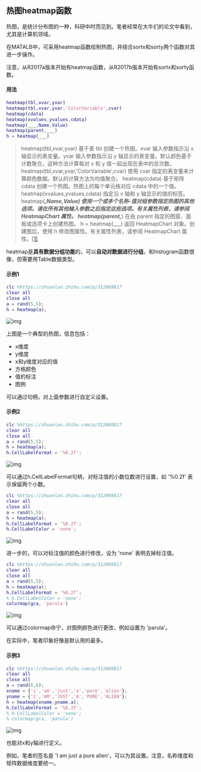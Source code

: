 ## 热图heatmap函数

热图，是统计分布图的一种，科研中时而见到。笔者经常在大牛们的论文中看到，尤其是计算机领域。

在MATALB中，可采用heatmap函数绘制热图，并结合sortx和sorty两个函数对其进一步操作。

注意，从R2017a版本开始有heatmap函数，从R2017b版本开始有sortx和sorty函数。

#### 用法

```matlab
heatmap(tbl,xvar,yvar)
heatmap(tbl,xvar,yvar,'ColorVariable',cvar)
heatmap(cdata)
heatmap(xvalues,yvalues,cdata)
heatmap(___,Name,Value)
heatmap(parent,___)
h = heatmap(___)
```

> heatmap(tbl,xvar,yvar) 基于表 tbl 创建一个热图。xvar 输入参数指示沿 x 轴显示的表变量。yvar 输入参数指示沿 y 轴显示的表变量。默认颜色基于计数聚合，这种方法计算每对 x 和 y 值一起出现在表中的总次数。
> heatmap(tbl,xvar,yvar,'ColorVariable',cvar) 使用 cvar 指定的表变量来计算颜色数据。默认的计算方法为均值聚合。
> heatmap(cdata) 基于矩阵 cdata 创建一个热图。热图上的每个单元格对应 cdata 中的一个值。
> heatmap(xvalues,yvalues,cdata) 指定沿 x 轴和 y 轴显示的值的标签。
> heatmap(___,Name,Value) 使用一个或多个名称-值对组参数指定热图的其他选项。请在所有其他输入参数之后指定这些选项。有关属性列表，请参阅 HeatmapChart 属性。
> heatmap(parent,___) 在由 parent 指定的图窗、面板或选项卡上创建热图。
> h = heatmap(___) 返回 HeatmapChart 对象。创建图后，使用 h 修改图属性。有关属性列表，请参阅 HeatmapChart 属性。[[1\]](https://zhuanlan.zhihu.com/p/345926902#ref_1)

heatmap是**具有数据分组功能**的，可以**自动对数据进行分组**，和histogram函数很像，但需要用Table数据类型。

#### 示例1

```matlab
clc %https://zhuanlan.zhihu.com/p/312069817
clear all
close all
a = rand(5,5);
h = heatmap(a);
```

![img](https://pic2.zhimg.com/80/v2-f7b1bccccb86b9a28949167ce50e1bf9_720w.jpg)

上图是一个典型的热图，信息包括：

- x维度
- y维度
- x和y维度对应的值
- 方格颜色
- 值的标注
- 图例

可以通过句柄，对上面参数进行自定义设置。

#### 示例2

```matlab
clc %https://zhuanlan.zhihu.com/p/312069817
clear all
close all
a = rand(5,5);
h = heatmap(a);
h.CellLabelFormat = '%0.2f';
```

![img](https://pic4.zhimg.com/80/v2-4b3b553b1786c15eb3bef74e6e692317_720w.jpg)

可以通过h.CellLabelFormat句柄，对标注值的小数位数进行设置，如 '%0.2f' 表示保留两个小数。

```matlab
clc %https://zhuanlan.zhihu.com/p/312069817
clear all
close all
a = rand(5,5);
h = heatmap(a);
h.CellLabelFormat = '%0.2f';
h.CellLabelColor = 'none';
```

![img](https://pic1.zhimg.com/80/v2-7fe9689af4e5f8e9814559c6fa858684_720w.jpg)

进一步的，可以对标注值的颜色进行修改，设为 'none' 表明去掉标注值。

```matlab
clc %https://zhuanlan.zhihu.com/p/312069817
clear all
close all
a = rand(5,5);
h = heatmap(a);
h.CellLabelFormat = '%0.2f';
% h.CellLabelColor = 'none';
colormap(gca, 'parula')
```

![img](https://pic2.zhimg.com/80/v2-4b1b2f7aa985a0897efa500cb4c7a5a5_720w.jpg)

可以通过colormap命宁，对图例颜色进行更改，例如设置为 'parula'。

在实际中，笔者印象好像是默认用的最多。

#### 示例3

```matlab
clc %https://zhuanlan.zhihu.com/p/312069817
clear all
close all
a = rand(6,6);
xname = {'i','am','just','a','pure','alien'};
yname = {'I','AM','JUST','A','PURE','ALIEN'};
h = heatmap(xname,yname,a);
h.CellLabelFormat = '%0.2f';
% h.CellLabelColor = 'none';
% colormap(gca, 'parula')
```

![img](https://pic1.zhimg.com/80/v2-f359eec51cdce1e3999b31b133e1f364_720w.jpg)

也能对x和y轴进行定义。

例如，笔者的签名是 'I am just a pure alien'，可以为其设置。注意，名称维度和矩阵数据维度要统一。